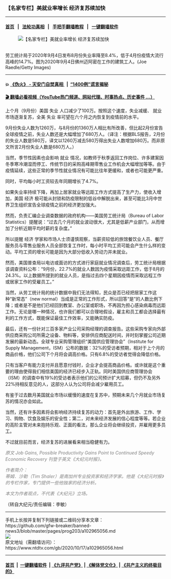 ### 【名家专栏】美就业率增长 经济复苏续加快
------------------------

#### [首页](https://github.com/gfw-breaker/banned-news3/blob/master/README.md) &nbsp;&nbsp;|&nbsp;&nbsp; [法轮功真相](https://github.com/begood0513/basic/blob/master/README.md)  &nbsp;&nbsp;|&nbsp;&nbsp; [手把手翻墙教程](https://github.com/gfw-breaker/guides/wiki)  &nbsp;&nbsp;|&nbsp;&nbsp; [一键翻墙软件](https://github.com/gfw-breaker/nogfw/blob/master/README.md)  



<div><div class="featured_image">
 <figure>
  <img alt="【名家专栏】美就业率增长 经济复苏续加快" src="https://i.ntdtv.com/assets/uploads/2020/10/GettyImages-1270681119-3-800x450.jpg"/>
 </figure><br/>
 <span class="caption">
  劳工统计局于2020年9月4日发布8月份失业率降至8.4%，低于4月份疫情大流行高峰的14.7%。图为2020年9月4日佛州迈阿密在工作的建筑工人。(Joe Raedle/Getty Images)
 </span>
</div>
</div><hr/>

#### 💥 [《伪火》 - 天安门自焚真相 ](http://158.247.195.190:10000/videos/blog/weihuo.html)&nbsp; |&nbsp; [“1400例”谎言揭秘  ](http://158.247.195.190:10000/videos/blog/jiexi1400.html)

#### [ 🎬  翻墙必看视频（YouTube热门频道、网站代理、时事热点、历史事件 ...）](https://github.com/gfw-breaker/links/blob/master/banned.md)

<div><div class="post_content" itemprop="articleBody">
 <p>
  上个月（9月份）美国
  <ok href="https://www.ntdtv.com/gb/失业.htm">
   失业
  </ok>
  人口减少了100万。按照这个速度，失业减缓、
  <ok href="https://www.ntdtv.com/gb/就业.htm">
   就业
  </ok>
  市场逐渐复苏，全美
  <ok href="https://www.ntdtv.com/gb/失业.htm">
   失业
  </ok>
  率可望在六个月之内恢复到疫情前的水平。
 </p>
 <p>
  9月份失业人数为1260万，与8月份的1360万人相比有所改善，但比起2月份宣告全球疫情之前，失业人数还是大幅增加了680万人。（译注：根据BLS报告，2月份的失业人数是580万，译文以1260万减去580万得出失业人数增加680万。而非原文所言2月份失业人数是680万人。）
 </p>
 <p>
  当然，季节性因素也会影响
  <ok href="https://www.ntdtv.com/gb/就业.htm">
   就业
  </ok>
  情况，如教师于秋季返回工作岗位、许多建案因冬季寒冷潮湿而停工、传统节日的采购高峰期零售业工作机会大幅增加等等。由于疫情延续，这些正常的季节性就业情况有可能比往年更缓和，或者也可能更严重。
 </p>
 <p>
  同时，平均每小时工资较去年同期增长了4.7%。
 </p>
 <p>
  如果失业率持续下降，再加上居家就业等远距工作方式提高了生产力，使收入增加，美国
  <ok href="https://www.ntdtv.com/gb/经济.htm">
   经济
  </ok>
  极可能从封锁和防疫限制的低谷中解脱出来，甚至可能比3月中世界卫生组织宣告全球疫情之前的经济更加强大。
 </p>
 <p>
  然而，负责汇编企业调查数据的政府机构——美国劳工统计局（Bureau of Labor Statistics）提醒说：“过去几个月的就业波动很大，尤其是低薪产业部门，从而增加了分析近期平均时薪的复杂度。”
 </p>
 <p>
  所以提醒
  <ok href="https://www.ntdtv.com/gb/经济.htm">
   经济
  </ok>
  学家和市场人士须谨慎观察，当薪资较低的旅馆餐饮业人员、餐厅服务员与零售业服务人员全部恢复工作时，每小时平均工资可能会产生什么样的变动。平均工资的增长可能是因为大部分低收入劳动力并未就业。
 </p>
 <p>
  然而，美国普查局以电访或面访的方式进行家庭就业情况调查后，劳工统计局根据该调查资料公布：“9月份，22.7%的就业人数因为疫情采取远距工作，低于8月的24.3%。以上数据所提到的就业人员，是指过去四个星期因疫情而采取远程工作或居家工作的受雇员工。”
 </p>
 <p>
  当然，从劳工统计局的统计数据中我们无法得知，民众是否已经把居家工作这种“新常态”（new normal）当成是正常的工作形式，所以回答“是”的人数比例下降；或者是不是他们已经回到教室、办公室或职场，不再因为担心感染病毒而远距工作。无论是哪一种情况，也许我们都可以合理地假设，雇主和员工都会选择最有利的工作方式，既能保证最佳工作效率，又能确实防疫。
 </p>
 <p>
  最后，还有一份针对三百多家产业公司采购经理的调查报告。这些采购专家向外部供应商采购公司所需之设备、物料等，安排供应商配送时间，并时刻掌握公司近期发展的最新动态。全球专业采购管理组织“美国供应管理协会”（Institute for Supply Management，ISM）公布的数据：32%的受访者预期，相对于上个月的商品价格，他们公司下个月将会调高价格。只有6.8%的受访者觉得会降低价格。
 </p>
 <p>
  只有当客户有能力支付并且愿意付钱时，企业才会提高商品价格。或许就是这个重要的理由使得我们相信美国的经济已经步入正轨。同时美国供应商管理协会（ISM）的调查中有19%的受访者表示他们的公司预计扩大招募，但仍不及另外22%持相反意见的人，这部分人认为公司将会减少雇用员工。
 </p>
 <p>
  有鉴于过去数月美国就业市场以缓慢的速度在复苏中，预期未来几个月就业市场复苏的情况亦会如此。
 </p>
 <p>
  当然，还有许多因素将会影响经济持续复苏的动力：首先是外出旅游、工作、学习、购物、饮食及娱乐的安全性；第二，对未来经济发展的信心程度等等。若企业的高阶主管对未来抱持乐观、正面的看法，那么企业将会继续投资，并雇用更多员工。
 </p>
 <p>
  不过就目前而言，经济复苏的进展看来相当稳健有力。
 </p>
 <p>
  <span style="color: #808080;">
   <em>
    原文
    <ok href="https://www.theepochtimes.com/job-gains-possible-productivity-gains-point-to-continued-speedy-economic-recovery_3527134.html">
     Job Gains, Possible Productivity Gains Point to Continued Speedy Economic Recovery
    </ok>
    刊登于英文《大纪元时报》。
   </em>
  </span>
 </p>
 <p>
  <span style="color: #808080;">
   <em>
    作者简介：
   </em>
  </span>
  <br/>
  <span style="color: #808080;">
   <em>
    蒂姆．沙勒（Tim Shaler）是南加州专业投资家和经济学家。他是《大纪元时报》的专栏作家，专门提供一些他独家的经济分析。
   </em>
  </span>
 </p>
 <p>
  <span style="color: #808080;">
   <em>
    本文为作者观点，不代表《大纪元》立场。
   </em>
  </span>
 </p>
 <p>
  （转自大纪元/责任编辑：李敏）
 </p>
 <div class="single_ad">
 </div>
</div>
</div>
<hr/>
手机上长按并复制下列链接或二维码分享本文章：<br/>
https://github.com/gfw-breaker/banned-news3/blob/master/pages/prog203/a102965056.md <br/>
<a href='https://github.com/gfw-breaker/banned-news3/blob/master/pages/prog203/a102965056.md'><img src='https://github.com/gfw-breaker/banned-news3/blob/master/pages/prog203/a102965056.md.png'/></a> <br/>
原文地址（需翻墙访问）：https://www.ntdtv.com/gb/2020/10/17/a102965056.html


------------------------
#### [首页](https://github.com/gfw-breaker/banned-news3/blob/master/README.md) &nbsp;|&nbsp; [一键翻墙软件](https://github.com/gfw-breaker/nogfw/blob/master/README.md) &nbsp;| [《九评共产党》](https://github.com/gfw-breaker/9ping.md/blob/master/README.md#九评之一评共产党是什么) | [《解体党文化》](https://github.com/gfw-breaker/jtdwh.md/blob/master/README.md) | [《共产主义的终极目的》](https://github.com/gfw-breaker/gczydzjmd.md/blob/master/README.md)


<img src='http://gfw-breaker.win/banned-news3/pages/prog203/a102965056.md' width='0px' height='0px'/>